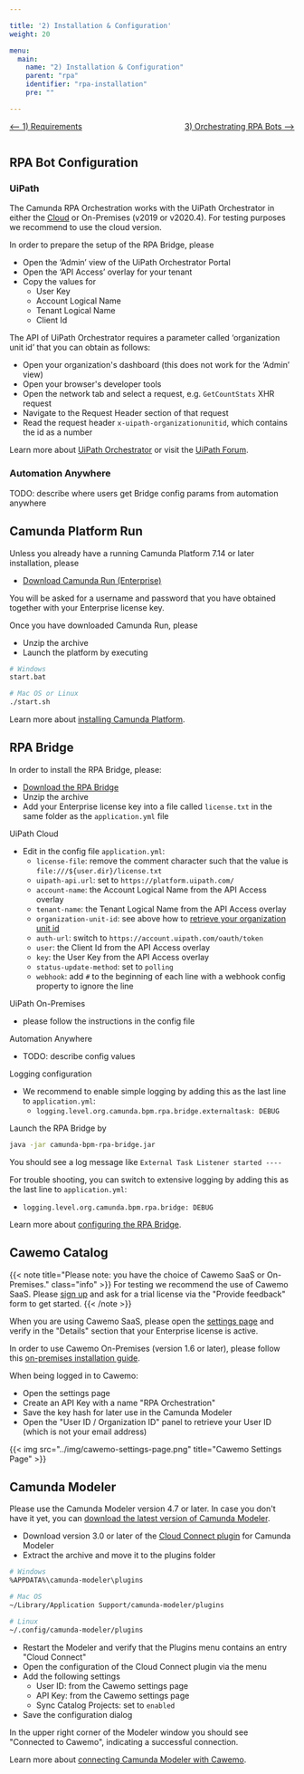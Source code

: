 ```yaml
---

title: '2) Installation & Configuration'
weight: 20

menu:
  main:
    name: "2) Installation & Configuration"
    parent: "rpa"
    identifier: "rpa-installation"
    pre: ""

---
```


<a href="/get-started/rpa/orchestrating-bots" style="float:right;">3) Orchestrating RPA Bots --&gt;</a>

[&lt;-- 1) Requirements](/get-started/rpa/requirements)

<div style="clear:both;"></div>

## RPA Bot Configuration

### UiPath

The Camunda RPA Orchestration works with the UiPath Orchestrator in either the <a target="_blank" href="https://cloud.uipath.com">Cloud</a> or On-Premises (v2019 or v2020.4). For testing purposes we recommend to use the cloud version.

In order to prepare the setup of the RPA Bridge, please

* Open the ‘Admin’ view of the UiPath Orchestrator Portal
* Open the ‘API Access’ overlay for your tenant
* Copy the values for
  * User Key
  * Account Logical Name
  * Tenant Logical Name
  * Client Id

The API of UiPath Orchestrator requires a parameter called ‘organization unit id’ that you can obtain as follows:

* Open your organization's dashboard (this does not work for the ‘Admin’ view)
* Open your browser's developer tools
* Open the network tab and select a request, e.g. `GetCountStats` XHR request
* Navigate to the Request Header section of that request
* Read the request header `x-uipath-organizationunitid`, which contains the id as a number

Learn more about <a target="_blank" href="https://docs.uipath.com/orchestrator">UiPath Orchestrator</a> or visit the <a target="_blank" href="https://forum.uipath.com/">UiPath Forum</a>.

### Automation Anywhere

TODO: describe where users get Bridge config params from automation anywhere

## Camunda Platform Run

Unless you already have a running Camunda Platform 7.14 or later installation, please

* <a href="https://downloads.camunda.cloud/enterprise-release/camunda-bpm/run/7.14/7.14.0/camunda-bpm-run-ee-7.14.0-ee.zip">Download Camunda Run (Enterprise)</a>

You will be asked for a username and password that you have obtained together with your Enterprise license key.

Once you have downloaded Camunda Run, please

* Unzip the archive
* Launch the platform by executing

```sh
# Windows
start.bat

# Mac OS or Linux
./start.sh
```

Learn more about <a target="_blank" href="https://docs.camunda.org/manual/latest/installation/">installing Camunda Platform</a>.

## RPA Bridge

In order to install the RPA Bridge, please:

* <a href="https://downloads.camunda.cloud/enterprise-release/camunda-bpm/rpa/1.0/1.0.0/camunda-bpm-rpa-bridge-1.0.0.zip">Download the RPA Bridge</a>
* Unzip the archive
* Add your Enterprise license key into a file called `license.txt` in the same folder as the `application.yml` file

UiPath Cloud

* Edit in the config file `application.yml`:
  * `license-file`: remove the comment character such that the value is `file:///${user.dir}/license.txt`
  * `uipath-api.url`: set to `https://platform.uipath.com/`
  * `account-name`: the Account Logical Name from the API Access overlay
  * `tenant-name`: the Tenant Logical Name from the API Access overlay
  * `organization-unit-id`: see above how to <a href="#uipath">retrieve your organization unit id</a>
  * `auth-url`: switch to `https://account.uipath.com/oauth/token`
  * `user`: the Client Id from the API Access overlay
  * `key`: the User Key from the API Access overlay
  * `status-update-method`: set to `polling`
  * `webhook`: add `#` to the beginning of each line with a webhook config property to ignore the line

UiPath On-Premises

* please follow the instructions in the config file

Automation Anywhere

* TODO: describe config values

Logging configuration

* We recommend to enable simple logging by adding this as the last line to `application.yml`:
  * `logging.level.org.camunda.bpm.rpa.bridge.externaltask: DEBUG`

Launch the RPA Bridge by

```sh
java -jar camunda-bpm-rpa-bridge.jar
```

You should see a log message like `External Task Listener started ----`

For trouble shooting, you can switch to extensive logging by adding this as the last line to `application.yml`:

* `logging.level.org.camunda.bpm.rpa.bridge: DEBUG`


Learn more about <a target="_blank" href="https://docs.camunda.org/manual/latest/user-guide/camunda-bpm-rpa-bridge/">configuring the RPA Bridge</a>.

## Cawemo Catalog

{{< note title="Please note: you have the choice of Cawemo SaaS or On-Premises." class="info" >}}
For testing we recommend the use of Cawemo SaaS. Please <a href="https://cawemo.com/signup">sign up</a> and ask for a trial license via the "Provide feedback" form to get started.
{{< /note >}}

When you are using Cawemo SaaS, please open the <a href="https://cawemo.com/settings/">settings page</a> and verify in the "Details" section that your Enterprise license is active.

In order to use Cawemo On-Premises (version 1.6 or later), please follow this <a href="https://docs.camunda.org/cawemo/latest/technical-guide/installation/">on-premises installation guide</a>.

When being logged in to Cawemo:

* Open the settings page
* Create an API Key with a name "RPA Orchestration"
* Save the key hash for later use in the Camunda Modeler
* Open the "User ID / Organization ID" panel to retrieve your User ID (which is not your email address)

{{< img src="../img/cawemo-settings-page.png" title="Cawemo Settings Page" >}}

## Camunda Modeler

Please use the Camunda Modeler version 4.7 or later. In case you don't have it yet, you can <a href="https://camunda.com/download/modeler/">download the latest version of Camunda Modeler</a>.

* Download version 3.0 or later of the <a href="https://downloads.camunda.cloud/enterprise-release/cawemo/cloud-connect-modeler-plugin/cloud-connect-3.0.0.zip">Cloud Connect plugin</a> for Camunda Modeler
* Extract the archive and move it to the plugins folder

```sh
# Windows
%APPDATA%\camunda-modeler\plugins

# Mac OS
~/Library/Application Support/camunda-modeler/plugins

# Linux
~/.config/camunda-modeler/plugins
```

* Restart the Modeler and verify that the Plugins menu contains an entry "Cloud Connect"
* Open the configuration of the Cloud Connect plugin via the menu
* Add the following settings
  * User ID: from the Cawemo settings page
  * API Key: from the Cawemo settings page
  * Sync Catalog Projects: set to `enabled`
* Save the configuration dialog

In the upper right corner of the Modeler window you should see "Connected to Cawemo", indicating a successful connection.

Learn more about <a target="_blank" href="https://docs.camunda.org/cawemo/latest/technical-guide/integrations/modeler/">connecting Camunda Modeler with Cawemo</a>.
